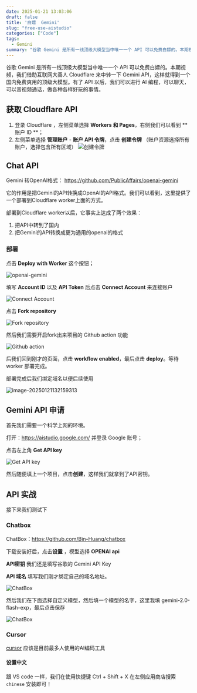 ```yaml
---
date: 2025-01-21 13:03:06
draft: false
title: '白嫖  Gemini'
slug: "free-use-aistudio"
categories: ["Code"]
tags: 
  - Gemini
summary: "谷歌 Gemini 是所有一线顶级大模型当中唯一一个 API 可以免费白嫖的。本期视频，我们借助互联网大善人 Cloudflare 来中转一下 Gemini API，这样就得到一个国内免费爽用的顶级大模型。有了 API 以后，我们可以进行 AI 编程，可以聊天，可以音视频通话，做各种各样好玩的事情。"
---
```

谷歌 Gemini 是所有一线顶级大模型当中唯一一个 API 可以免费白嫖的。本期视频，我们借助互联网大善人 Cloudflare 来中转一下 Gemini API，这样就得到一个国内免费爽用的顶级大模型。有了 API 以后，我们可以进行 AI 编程，可以聊天，可以音视频通话，做各种各样好玩的事情。

## 获取 Cloudflare API

1. 登录 Cloudflare ，左侧菜单选择 **Workers 和 Pages**，右侧我们可以看到 **账户 ID **；
   ![![](https://s3.xwoniu.com/blog/posts/bcc985c4ff32229472ec2cb4e00d5884.webp?mark=blog/Xwoniu-LOGO.png&mark-pos=0.96,0.96&mark-pct=0.2&mark-alpha=0.5)](https://s3.xwoniu.com/blog/posts/bcc985c4ff32229472ec2cb4e00d5884.webp?mark=blog/Xwoniu-LOGO.png&mark-pos=0.96,0.96&mark-pct=0.2&mark-alpha=0.5)
2. 左侧菜单选择 **管理账户** - **账户 API 令牌**，点击 **创建令牌** （账户资源选择所有账户，选择包含所有区域）
   ![创建令牌](https://s3.xwoniu.com/blog/posts/863050d9da97c786dbba277cba75d2ac.webp?mark=blog/Xwoniu-LOGO.png&mark-pos=0.96,0.96&mark-pct=0.2&mark-alpha=0.5)

## Chat API

Gemini 转OpenAI格式： https://github.com/PublicAffairs/openai-gemini

它的作用是把Gemini的API转换成OpenAI的API格式。我们可以看到，这里提供了一个部署到Cloudflare worker上面的方式。

部署到Cloudflare worker以后，它事实上达成了两个效果：

1. 把API中转到了国内
2. 把Gemini的API转换成更为通用的openai的格式

### 部署

点击 **Deploy with Worker** 这个按钮；

![openai-gemini](https://s3.xwoniu.com/blog/posts/d122101e2a1d291c1f05c23a368bd925.webp?mark=blog/Xwoniu-LOGO.png&mark-pos=0.96,0.96&mark-pct=0.2&mark-alpha=0.5)

填写 **Account ID** 以及 **API Token** 后点击 **Connect Account** 来连接账户

![Connect Account](https://s3.xwoniu.com/blog/posts/0eae7ce25aff728168f2b17e4ea99551.webp?mark=blog/Xwoniu-LOGO.png&mark-pos=0.96,0.96&mark-pct=0.2&mark-alpha=0.5)

点击 **Fork repository** 

![Fork repository](https://s3.xwoniu.com/blog/posts/f9f187aa4393162f2ffe1f61b5257055.webp?mark=blog/Xwoniu-LOGO.png&mark-pos=0.96,0.96&mark-pct=0.2&mark-alpha=0.5)

然后我们需要开启fork出来项目的 Github action 功能

![Github action](https://s3.xwoniu.com/blog/posts/251a7d7bdac9a2d792a3f315e7473db7.webp?mark=blog/Xwoniu-LOGO.png&mark-pos=0.96,0.96&mark-pct=0.2&mark-alpha=0.5)

后我们回到刚才的页面，点击 **workflow enabled**，最后点击 **deploy**。等待 worker 部署完成。

部署完成后我们绑定域名以便后续使用

![image-20250121132159313](https://s3.xwoniu.com/blog/posts/bd19dae6cd72dbb41864ac49bd482111.webp?mark=blog/Xwoniu-LOGO.png&mark-pos=0.96,0.96&mark-pct=0.2&mark-alpha=0.5)

## Gemini API 申请

首先我们需要一个科学上网的环境。

打开：https://aistudio.google.com/ 并登录 Google 账号；

点击左上角 **Get API key** 

![Get API key](https://s3.xwoniu.com/blog/posts/b23abacaae884a93007ef85d31d2a726.webp?mark=blog/Xwoniu-LOGO.png&mark-pos=0.96,0.96&mark-pct=0.2&mark-alpha=0.5)

然后随便填上一个项目，点击**创建**，这样我们就拿到了API密钥。

## API 实战

接下来我们测试下

### Chatbox

ChatBox：https://github.com/Bin-Huang/chatbox

下载安装好后，点击**设置** ，模型选择 **OPENAI api**

**API密钥** 我们还是填写谷歌的 Gemini API Key

**API 域名** 填写我们刚才绑定自己的域名地址。

![ChatBox](https://s3.xwoniu.com/blog/posts/aae4e3e1d29abfcb78f653b91fa51f3a.webp?mark=blog/Xwoniu-LOGO.png&mark-pos=0.96,0.96&mark-pct=0.2&mark-alpha=0.5)

然后我们在下面选择自定义模型，然后填一个模型的名字，这里我填 gemini-2.0-flash-exp，最后点击保存

![ChatBox](https://s3.xwoniu.com/blog/posts/5c4871a45af86b0d33d67c923fef807b.webp?mark=blog/Xwoniu-LOGO.png&mark-pos=0.96,0.96&mark-pct=0.2&mark-alpha=0.5)

### Cursor

[cursor](https://www.cursor.com/) 应该是目前最多人使用的AI编码工具

#### 设置中文

跟 VS code 一样，我们在使用快捷键 Ctrl + Shift + X 在左侧应用商店搜索 `chinese` 安装即可！


